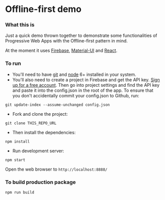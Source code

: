 # Offline-first demo

### What this is
Just a quick demo thrown together to demonstrate some functionalities
of Progressive Web Apps with the Offline-first pattern in mind.

At the moment it uses [Firebase](https://firebase.google.com/), 
[Material-UI](http://www.material-ui.com/#/) and 
[React](https://facebook.github.io/react/).

### To run

* You'll need to have [git](https://git-scm.com/) and [node](https://nodejs.org/en/) 
6+ installed in your system.
* You'll also need to create a project in Firebase and get the API
key. [Sign up for a free account](https://www.firebase.com/login/). 
Then go into project settings and find
the API key and paste it into the config.json in the root of the app.
To ensure that you don't accidentally commit your config.json to Github,
run:

```
git update-index --assume-unchanged config.json
```

* Fork and clone the project:

```
git clone THIS_REPO_URL
```

* Then install the dependencies:

```
npm install
```

* Run development server:

```
npm start
```

Open the web browser to `http://localhost:8888/`

### To build production package

```
npm run build
```
